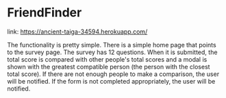 # FriendFinder

link: https://ancient-taiga-34594.herokuapp.com/

The functionality is pretty simple. There is a simple home page that points to the survey page. The survey has 12 questions. When it is submitted, the total score is compared with other people's total scores and a modal is shown with the greatest compatible person (the person with the closest total score). If there are not enough people to make a comparison, the user will be notified. If the form is not completed appropriately, the user will be notified.
